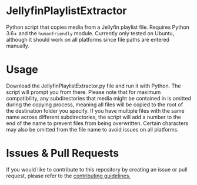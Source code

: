 # JellyfinPlaylistExtractor
 Python script that copies media from a Jellyfin playlist file. Requires Python 3.6+ and the `humanfriendly` module. Currently only tested on Ubuntu, although it should work on all platforms since file paths are entered manually.

# Usage
 Download the JellyfinPlaylistExtractor.py file and run it with Python. The script will prompt you from there. Please note that for maximum compatibility, any subdirectories that media might be contained in is omitted during the copying process, meaning all files will be copied to the root of the destination folder you specify. If you have multiple files with the same name across different subdirectories, the script will add a number to the end of the name to prevent files from being overwritten. Certain characters may also be omitted from the file name to avoid issues on all platforms.

# Issues & Pull Requests
 If you would like to contribute to this repository by creating an issue or pull request, please refer to the [contributing guidelines.](https://lambdagaming.github.io/contributing.html)
